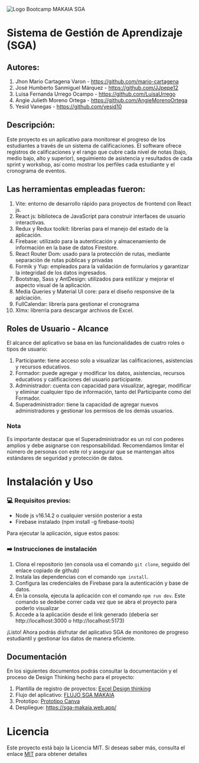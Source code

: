 ![Logo Bootcamp MAKAIA SGA](https://github.com/MAKAIABootcamp/sga-project-front-4/assets/125513568/ed4dd3d8-1c20-401a-bdd9-bd73186be6e7)

# Sistema de Gestión de Aprendizaje (SGA)

## Autores:
1. Jhon Mario Cartagena Varon - https://github.com/mario-cartagena
2. José Humberto Sanmiguel Márquez - https://github.com/JJpepe12
3. Luisa Fernanda Urrego Ocampo - https://github.com/LuisaUrrego
4. Angie Julieth Moreno Ortega - https://github.com/AngieMorenoOrtega
5. Yesid Vanegas - https://github.com/yesid10

## Descripción:
Este proyecto es un aplicativo para monitorear el progreso de los estudiantes a través de un sistema de calificaciones. El software ofrece registros de calificaciones y el rango que cubre cada nivel de notas (bajo, medio bajo, alto y superior), seguimiento de asistencia y resultados de cada sprint y workshop, así como mostrar los perfiles cada estudiante y el cronograma de eventos.

## Las herramientas empleadas fueron:
1. Vite: entorno de desarrollo rápido para proyectos de frontend con React js.
2. React js: biblioteca de JavaScript para construir interfaces de usuario interactivas.
3. Redux y Redux toolkit: librerías para el manejo del estado de la aplicación.
4. Firebase: utilizado para la autenticación y almacenamiento de información en la base de datos Firestore.
5. React Router Dom: usado para la protección de rutas, mediante separación de rutas públicas y privadas
6. Formik y Yup: empleados para la validación de formularios y garantizar la integridad de los datos ingresados.
7. Bootstrap, Sass y AntDesign: utilizados para estilizar y mejorar el aspecto visual de la aplicación.
8. Media Queries y Material UI core: para el diseño responsive de la aplciación.
9. FullCalendar: librería para gestionar el cronograma
10. Xlmx: librerría para descargar archivos de Excel.

## Roles de Usuario - Alcance
El alcance del aplicativo se basa en las funcionalidades de cuatro roles o tipos de usuario:

1. Participante: tiene acceso solo a visualizar las calificaciones, asistencias y recursos educativos.
2. Formador: puede agregar y modificar los datos, asistencias, recursos educativos y calificaciones del usuario participante.
3. Administrador: cuenta con capacidad para visualizar, agregar, modificar y eliminar cualquier tipo de información, tanto del Participante como del Formador.
4. Superadministrador: tiene la capacidad de agregar nuevos administradores y gestionar los permisos de los demás usuarios.

### Nota
Es importante destacar que el Superadministrador es un rol con poderes amplios y debe asignarse con responsabilidad. Recomendamos limitar el número de personas con este rol y asegurar que se mantengan altos estándares de seguridad y protección de datos.

# Instalación y Uso

### 💻 Requisitos previos:

* Node js v16.14.2 o cualquier versión posterior a esta
* Firebase instalado (npm install -g firebase-tools)

Para ejecutar la aplicación, sigue estos pasos:

### ➡️ Instrucciones de instalación

1. Clona el repositorio (en consola usa el comando `git clone`, seguido del enlace copiado de github)
2. Instala las dependencias con el comando `npm install`.
3. Configura las credenciales de Firebase para la autenticación y base de datos.
4. En la consola, ejecuta la aplicación con el comando `npm run dev`. Este comando se dedebe correr cada vez que se abra el proyecto para poderlo visualizar
5. Accede a la aplicación desde el link generado (debería ser http://localhost:3000 o http://localhost:5173)

¡Listo! Ahora podrás disfrutar del aplicativo SGA de monitoreo de progreso estudiantil y gestionar los datos de manera eficiente.

## Documentación

En los siguientes documentos podrás consultar la documentación y el proceso de Design Thinking hecho para el proyecto: 

1. Plantilla de registro de proyectos: [Excel Design thinking](https://docs.google.com/spreadsheets/d/1MQfxfJk7TLrXOXbM4TJVpdCHV5XggJaQ/edit?usp=drive_link&ouid=116622975878272974715&rtpof=true&sd=true)
2. Flujo del aplicativo: [FLUJO SGA MAKAIA](https://docs.google.com/document/d/1_KDRxkwyj0XGY0mLy8PZRAYuVPL7xaSXlVXp7i5vAS4/edit?usp=sharing)
3. Prototipo: [Prototipo Canva](https://www.canva.com/design/DAFm9CM8B3U/b3mTxCHQwomgyj5S4_Vu2w/view?utm_content=DAFm9CM8B3U&utm_campaign=designshare&utm_medium=link&utm_source=publishsharelink)
4. Despliegue: https://sga-makaia.web.app/

# Licencia

Este proyecto está bajo la Licencia MIT. Si deseas saber más, consulta el enlace [MIT](https://choosealicense.com/licenses/mit/) para obtener detalles
